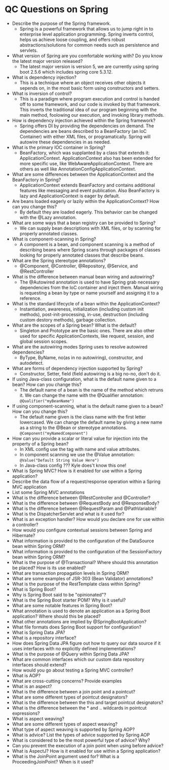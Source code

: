  # QC Questions on Spring
 
 - Describe the purpose of the Spring framework.
   - Spring is a powerful framework that allows us to jump right in to enterprise level application programming. Spring inverts control, helps us achieve loose coupling, and offers robust abstractions/solutions for common needs such as persistence and servlets.
 - What version of Spring are you comfortable working with? Do you know the latest major version released?
   - The latest major version is version 5, we are currently using spring boot 2.5.6 which includes spring core 5.3.12.
 - What is dependency injection?
   - This is a technique where an object receives other objects it sepends on, in the most basic form using constructors and setters. 
 - What is inversion of control?
   - This is a paradigm where program execution and control is handed off to some framework, and our code is invoked by that framework. This inverts the traditional idea of our program beginning with the main method, foolowing our execution, and invoking library methods.
 - How is dependency injection achieved within the Spring framework?
   - Spring offers DI by providing the dependencies on demand. The dependencies are beans described to a BeanFactory (an IoC Container) with either XML files, or programatically. Spring will autowire these dependencies in as needed.
 - What is the primary IOC container in Spring?
   - BeanFactory, which was supplanted by a class that extends it: ApplicationContext. ApplicationContext also has been extended for more specific use, like WebAwareApplicationContext. There are others as well like AnnotationConfigApplicationContext.
 - What are some differences between the ApplicationContext and the BeanFactory in Spring?
   - ApplicationContext extends BeanFactory and contains additional features like messaging and event publication. Also BeanFactory is lazy and ApplicationContext is eager by default.
 - Are beans loaded eagerly or lazily within the ApplicationContext? How can you change this?
   - By default they are loaded eagerly. This behavior can be changed with the @Lazy annotation.
 - What are some ways that a bean registry can be provided to Spring?
   - We can supply bean descriptions with XML files, or by scanning for properly annotated classes.
 - What is component-scanning in Spring?
   - A component is a bean, and component scanning is a method of describing beans where Spring scans through packages of classes looking for properly annotated classes that describe beans.
 - What are the Spring stereotype annotations?
   - @Component, @Controller, @Repository, @Service, and @RestController
 - What is the difference between manual bean wiring and autowiring?
   - The @Autowired annotation is used to have Spring grab necessary dependencies from the IoC container and inject them. Manual wiring is requesting a bean by type or name yourself and assigning it to a reference.
 - What is the standard lifecycle of a bean within the ApplicationContext?
   - Instantiation, awareness, initialization (including custom init methods), post-init-processing, in-use, destruction (including custom destory methods), garbage collection.
 - What are the scopes of a Spring bean? What is the default?
   - Singleton and Prototype are the basic ones. There are also other used for specific ApplicationContexts, like request, session, and global session scopes.
 - What are the autowiring modes Spring uses to resolve autowired dependencies?
   - ByType, ByName, no(as in no autowiring), constructor, and autodetect. 
 - What are forms of dependency injection supported by Spring?
   - Constructor, Setter, field (field autowiring is a big no-no, don't do it.
 - If using Java-class configuration, what is the default name given to a bean? How can you change this?
   - The default name of a bean is the name of the method which retruns it. We can change the name with the @Qualifier annotation: `@Qualifier("myBeanName")`
 - If using component-scanning, what is the default name given to a bean? How can you change this?
   - The default name given is the class name with the first letter lowercased. We can change the default name by giving a new name as a string to the @Bean or stereotype annotations. `@Component("myNamedComponent")`
 - How can you provide a scalar or literal value for injection into the property of a Spring bean?
   - In XML config use the <property> tag with name and value attributes. 
   - In component scanning we use the @Value annotation: `@Value("Default String Value Here")`
   - In Java-class config ??? Kyle does't know this one!
 - What is Spring MVC? How is it enabled for use within a Spring application?
 - Describe the data flow of a request/response operation within a Spring MVC application
 - List some Spring MVC annotations
 - What is the difference between @RestController and @Controller?
 - What is the difference between @RequestBody and @ResponseBody?
 - What is the difference between @RequestParam and @PathVariable?
 - What is the DispatcherServlet and what is it used for?
 - What is an exception handler? How would you declare one for use within a controller?
 - How would you configure contextual sessions between Spring and Hibernate?
 - What information is provided to the configuration of the DataSource bean within Spring ORM?
 - What information is provided to the configuration of the SessionFactory bean within Spring ORM?
 - What is the purpose of @Transactional? Where should this annotation be placed? How is its use enabled?
 - What are transaction propagation levels in Spring ORM?
 - What are some examples of JSR-303 (Bean Validator) annotations?
 - What is the purpose of the RestTemplate class within Spring?
 - What is Spring Boot?
 - Why is Spring Boot said to be "opinionated"?
 - What is the Spring Boot starter POM? Why is it useful?
 - What are some notable features in Spring Boot?
 - What annotation is used to denote an application as a Spring Boot application? Where should this be placed?
 - What other annotations are implied by @SpringBootApplication?
 - What file formats does Spring Boot support for configuration?
 - What is Spring Data JPA?
 - What is a repository interface?
 - How does Spring Data JPA figure out how to query our data source if it uses interfaces with no explicitly defined implementations?
 - What is the purpose of @Query within Spring Data JPA?
 - What are common interfaces which our custom data repository interfaces should extend?
 - How would you go about testing a Spring MVC controller?
 - What is AOP?
 - What are cross-cutting concerns? Provide examples
 - What is an aspect?
 - What is the difference between a join point and a pointcut?
 - What are some different types of pointcut designators?
 - What is the difference between the this and target pointcut designators?
 - What is the difference between the * and .. wildcards in pointcut expressions?
 - What is aspect weaving?
 - What are some different types of aspect weaving?
 - What type of aspect weaving is supported by Spring AOP?
 - What is advice? List the types of advice supported by Spring AOP
 - What is considered to be the most powerful type of advice? Why?
 - Can you prevent the execution of a join point when using before advice?
 - What is AspectJ? How is it enabled for use within a Spring application?
 - What is the JoinPoint argument used for? What is a ProceedingJoinPoint? When is it used?
